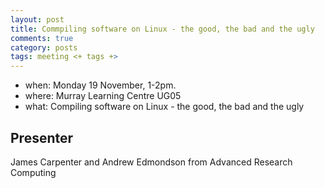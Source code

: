 ```yaml
---
layout: post
title: Commpiling software on Linux - the good, the bad and the ugly
comments: true
category: posts
tags: meeting <+ tags +>
---
```


* when: Monday 19 November, 1-2pm.
* where: Murray Learning Centre UG05
* what: Compiling software on Linux - the good, the bad and the ugly

## Presenter

James Carpenter and Andrew Edmondson from Advanced Research Computing
